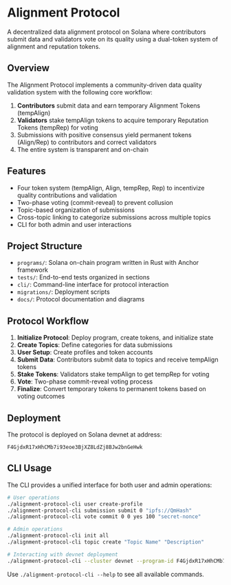 # Alignment Protocol

A decentralized data alignment protocol on Solana where contributors submit data and validators vote on its quality using a dual-token system of alignment and reputation tokens.

## Overview

The Alignment Protocol implements a community-driven data quality validation system with the following core workflow:

1. **Contributors** submit data and earn temporary Alignment Tokens (tempAlign)
2. **Validators** stake tempAlign tokens to acquire temporary Reputation Tokens (tempRep) for voting
3. Submissions with positive consensus yield permanent tokens (Align/Rep) to contributors and correct validators
4. The entire system is transparent and on-chain

## Features

- Four token system (tempAlign, Align, tempRep, Rep) to incentivize quality contributions and validation
- Two-phase voting (commit-reveal) to prevent collusion
- Topic-based organization of submissions
- Cross-topic linking to categorize submissions across multiple topics
- CLI for both admin and user interactions

## Project Structure

- `programs/`: Solana on-chain program written in Rust with Anchor framework
- `tests/`: End-to-end tests organized in sections
- `cli/`: Command-line interface for protocol interaction
- `migrations/`: Deployment scripts
- `docs/`: Protocol documentation and diagrams

## Protocol Workflow

1. **Initialize Protocol**: Deploy program, create tokens, and initialize state
2. **Create Topics**: Define categories for data submissions
3. **User Setup**: Create profiles and token accounts
4. **Submit Data**: Contributors submit data to topics and receive tempAlign tokens
5. **Stake Tokens**: Validators stake tempAlign to get tempRep for voting
6. **Vote**: Two-phase commit-reveal voting process
7. **Finalize**: Convert temporary tokens to permanent tokens based on voting outcomes

## Deployment

The protocol is deployed on Solana devnet at address:

```
F4GjdxR17xHhCMb7i93eoe3BjXZ8LdZj8BJw2bnGeHwk
```

## CLI Usage

The CLI provides a unified interface for both user and admin operations:

```bash
# User operations
./alignment-protocol-cli user create-profile
./alignment-protocol-cli submission submit 0 "ipfs://QmHash"
./alignment-protocol-cli vote commit 0 0 yes 100 "secret-nonce"

# Admin operations
./alignment-protocol-cli init all
./alignment-protocol-cli topic create "Topic Name" "Description"

# Interacting with devnet deployment
./alignment-protocol-cli --cluster devnet --program-id F4GjdxR17xHhCMb7i93eoe3BjXZ8LdZj8BJw2bnGeHwk query state
```

Use `./alignment-protocol-cli --help` to see all available commands.
